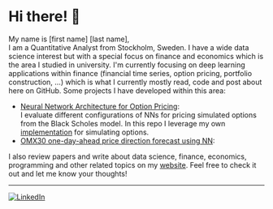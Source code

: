 # Hi there! :wave:

My name is [first name] [last name],<br />
I am a Quantitative Analyst from Stockholm, Sweden. I have a wide data science interest but with a special focus on finance and economics which is the area I studied in university. I'm currently focusing on deep learning applications within finance (financial time series, option pricing, portfolio construction, ...) which is what I currently mostly read, code and post about here on GitHub. Some projects I have developed within this area:

- [Neural Network Architecture for Option Pricing](http://www.google.com):<br />
  I evaluate different configurations of NNs for pricing simulated options from the Black Scholes model. In this repo I leverage my own [implementation](https://github.com/oscthe/option-price-simulation) for simulating options.
- [OMX30 one-day-ahead price direction forecast using NN](http://www.google.com):<br />
  

I also review papers and write about data science, finance, economics, programming and other related topics on my [website](WEBSITE-LINK). Feel free to check it out and let me know your thoughts!

------------------------------------
[![LinkedIn](https://img.shields.io/badge/-LinkedIn-blue.svg?style=flat-square&logo=linkedin&colorB=0077b5)](LINKEDIN-LINK)
